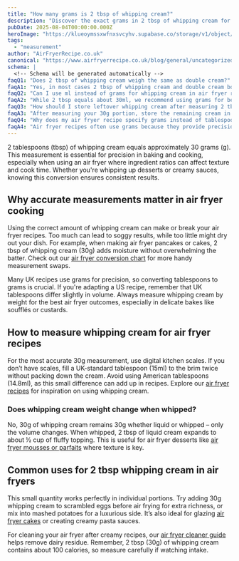 ```yaml
---
title: "How many grams is 2 tbsp of whipping cream?"
description: "Discover the exact grams in 2 tbsp of whipping cream for perfect recipes. Get accurate conversions and air fryer tips here!"
pubDate: 2025-08-04T00:00:00.000Z
heroImage: "https://klueoymssxwfnxsvcyhv.supabase.co/storage/v1/object/public/Shmucket/how-many-grams-is-2-tbsp-whipping-cream.webp"
tags:
  - "measurement"
author: "AirFryerRecipe.co.uk"
canonical: "https://www.airfryerrecipe.co.uk/blog/general/uncategorized/how-many-grams-is-2-tbsp-whipping-cream"
schema: |
  <!-- Schema will be generated automatically -->
faqQ1: "Does 2 tbsp of whipping cream weigh the same as double cream?"
faqA1: "Yes, in most cases 2 tbsp of whipping cream and double cream both weigh approximately 30g. However, double cream has a higher fat content (48% vs whipping cream's 35%), so it may feel slightly denser when measuring by volume. For air fryer recipes where fat content matters (like crisping), stick to the type specified."
faqQ2: "Can I use ml instead of grams for whipping cream in air fryer recipes?"
faqA2: "While 2 tbsp equals about 30ml, we recommend using grams for better accuracy, especially in air fryer baking. Milliliters measure volume, which can vary with cream's temperature and aeration. Grams measure weight, giving consistent results every time. Most UK air fryer recipes specify grams for this reason."
faqQ3: "How should I store leftover whipping cream after measuring 2 tbsp?"
faqA3: "After measuring your 30g portion, store the remaining cream in its original carton in the fridge's main compartment (not the door). Use within 3 days, checking for sourness before adding to air fryer recipes. For longer storage, freeze measured 2 tbsp portions in ice cube trays for future use in cooked dishes."
faqQ4: "Why does my air fryer recipe specify grams instead of tablespoons for whipping cream?"
faqA4: "Air fryer recipes often use grams because they provide precision crucial for this cooking method. The intense, rapid heat means small measurement errors can significantly affect outcomes. Grams eliminate variability from how tablespoons are filled (heaped vs leveled). This is especially important for creamy sauces or baked goods in air fryers."
---
```

<p>2 tablespoons (tbsp) of whipping cream equals approximately 30 grams (g). This measurement is essential for precision in baking and cooking, especially when using an air fryer where ingredient ratios can affect texture and cook time. Whether you're whipping up desserts or creamy sauces, knowing this conversion ensures consistent results.</p>  

<h2>Why accurate measurements matter in air fryer cooking</h2>  
<p>Using the correct amount of whipping cream can make or break your air fryer recipes. Too much can lead to soggy results, while too little might dry out your dish. For example, when making air fryer pancakes or cakes, 2 tbsp of whipping cream (30g) adds moisture without overwhelming the batter. Check out our <a href=https://www.airfryerrecipe.co.uk/air-fryer-conversion-chart>air fryer conversion chart</a> for more handy measurement swaps.</p>  

<p>Many UK recipes use grams for precision, so converting tablespoons to grams is crucial. If you're adapting a US recipe, remember that UK tablespoons differ slightly in volume. Always measure whipping cream by weight for the best air fryer outcomes, especially in delicate bakes like soufflés or custards.</p>  

<h2>How to measure whipping cream for air fryer recipes</h2>  
<p>For the most accurate 30g measurement, use digital kitchen scales. If you don’t have scales, fill a UK-standard tablespoon (15ml) to the brim twice without packing down the cream. Avoid using American tablespoons (14.8ml), as this small difference can add up in recipes. Explore our <a href=https://www.airfryerrecipe.co.uk/recipes>air fryer recipes</a> for inspiration on using whipping cream.</p>  

<h3>Does whipping cream weight change when whipped?</h3>  
<p>No, 30g of whipping cream remains 30g whether liquid or whipped – only the volume changes. When whipped, 2 tbsp of liquid cream expands to about ½ cup of fluffy topping. This is useful for air fryer desserts like <a href=https://www.airfryerrecipe.co.uk/recipe-category/dessert>air fryer mousses or parfaits</a> where texture is key.</p>  

<h2>Common uses for 2 tbsp whipping cream in air fryers</h2>  
<p>This small quantity works perfectly in individual portions. Try adding 30g whipping cream to scrambled eggs before air frying for extra richness, or mix into mashed potatoes for a luxurious side. It’s also ideal for glazing <a href=https://www.airfryerrecipe.co.uk/recipe-category/cakes>air fryer cakes</a> or creating creamy pasta sauces.</p>  

<p>For cleaning your air fryer after creamy recipes, our <a href=https://www.airfryerrecipe.co.uk/air-fryer-cleaner>air fryer cleaner guide</a> helps remove dairy residue. Remember, 2 tbsp (30g) of whipping cream contains about 100 calories, so measure carefully if watching intake.</p>
